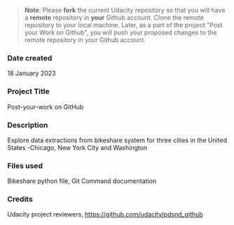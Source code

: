 >**Note**: Please **fork** the current Udacity repository so that you will have a **remote** repository in **your** Github account. Clone the remote repository to your local machine. Later, as a part of the project "Post your Work on Github", you will push your proposed changes to the remote repository in your Github account.

### Date created
18 January 2023

### Project Title
Post-your-work on GitHub

### Description
Explore data extractions from bikeshare system for three cities in the United States -Chicago, New York City and Washington

### Files used
Bikeshare python file,
Git Command documentation

### Credits
Udacity project reviewers,
https://github.com/udacity/pdsnd_github

